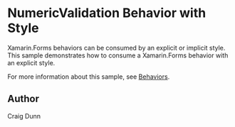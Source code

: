 NumericValidation Behavior with Style
=====================================

Xamarin.Forms behaviors can be consumed by an explicit or implicit style. This sample demonstrates how to consume a Xamarin.Forms behavior with an explicit style.

For more information about this sample, see [Behaviors](https://developer.xamarin.com/guides/xamarin-forms/behaviors/).

Author
------

Craig Dunn
